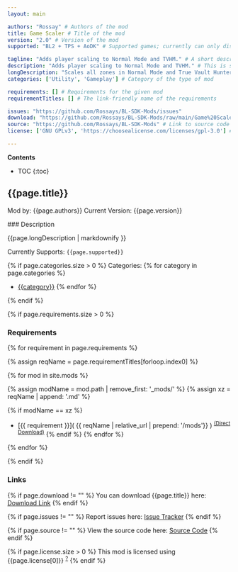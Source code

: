 ```yaml
---
layout: main

authors: "Rossay" # Authors of the mod
title: Game Scaler # Title of the mod
version: "2.0" # Version of the mod
supported: "BL2 + TPS + AoDK" # Supported games; currently can only display as "BL2", "BL2 + TPS", or "TPS"

tagline: "Adds player scaling to Normal Mode and TVHM." # A short description of the mod itself.
description: "Adds player scaling to Normal Mode and TVHM." # This is set in order to keep the SEO proper
longDescription: "Scales all zones in Normal Mode and True Vault Hunter Mode to your level, and removes the level cap for TVHM scaling in BL2 and TPS.\nIn BL2 and TPS, Normal Mode level cap is 35, TVHM minimum level is 30.\nIn AoDK, Normal Mode level cap and TVHM minimum level are both 17." # Description of what the mod can do
categories: ['Utility', 'Gameplay'] # Category of the type of mod

requirements: [] # Requirements for the given mod
requirementTitles: [] # The link-friendly name of the requirements

issues: "https://github.com/Rossays/BL-SDK-Mods/issues"
download: "https://github.com/Rossays/BL-SDK-Mods/raw/main/Game%20Scaler/GameScaler.zip"
source: "https://github.com/Rossays/BL-SDK-Mods" # Link to source code
license: ['GNU GPLv3', 'https://choosealicense.com/licenses/gpl-3.0'] # License name, link about the license from https://choosealicense.com/

---
```

**Contents**
* TOC
{:toc}

## {{page.title}}

Mod by: {{page.authors}}
Current Version: {{page.version}}

<p></p>
### Description

{{page.longDescription | markdownify }}

Currently Supports: `{{page.supported}}`

{% if page.categories.size > 0 %}
Categories:
{% for category in page.categories %}
  * [{{category}}](/types/{{category}})
{% endfor %}
<p></p>
{% endif %}

{% if page.requirements.size > 0 %}
### Requirements

{% for requirement in page.requirements %}

{% assign reqName = page.requirementTitles[forloop.index0] %}

{% for mod in site.mods %}

{% assign modName = mod.path | remove_first: '_mods/' %}
{% assign xz = reqName | append: '.md' %}

{% if modName == xz %}
* [{{ requirement }}]( {{ reqName | relative_url | prepend: '/mods'}} ) <sup>[(Direct Download)]({{mod.download}})</sup>
{% endif %}
{% endfor %}

{% endfor %}
<p></p>
{% endif %}

### Links

{% if page.download != "" %}
You can download {{page.title}} here: [Download Link]({{page.download}})
{% endif %}

{% if page.issues != "" %}
Report issues here: [Issue Tracker]({{page.issues}})
{% endif %}

{% if page.source != "" %}
View the source code here: [Source Code]({{page.source}})
{% endif %}

{% if page.license.size > 0 %}
This mod is licensed using {{page.license[0]}} <sup>[?]({{page.license[1]}})</sup>
{% endif %}
